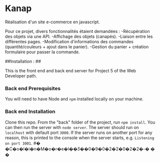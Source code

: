 # Kanap #

Réalisation d'un site e-commerce en javascript.

Pour ce projet, divers fonctionnalités étaient demandées :
  -Récupération des objets via une API.
  -Affichage des objets (canapés).
  -Liaison entre les différentes pages.
  -Modification d'informations des commandes (quantité/couleurs + ajout dans le panier).
  -Gestion du panier + création formulaire pour passer la commande.
  

##Installation : ##


This is the front end and back end server for Project 5 of the Web Developer path.

### Back end Prerequisites ###

You will need to have Node and `npm` installed locally on your machine.

### Back end Installation ###

Clone this repo. From the "back" folder of the project, run `npm install`. You 
can then run the server with `node server`. 
The server should run on `localhost` with default port `3000`. If the
server runs on another port for any reason, this is printed to the
console when the server starts, e.g. `Listening on port 3001`.
#� �C�o�l�i�n�M�o�r�e�l�_�5�_�0�9�0�2�2�0�2�2�-�
�
�
